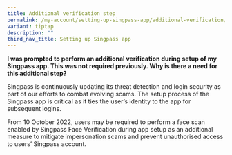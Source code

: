 ```yaml
---
title: Additional verification step
permalink: /my-account/setting-up-singpass-app/additional-verification/
variant: tiptap
description: ""
third_nav_title: Setting up Singpass app
---
```

<p><strong>I was prompted to perform an additional verification during setup of my Singpass app. This was not required previously. Why is there a need for this additional step?</strong>
</p>
<p>Singpass is continuously updating its threat detection and login security
as part of our efforts to combat evolving scams. The setup process of the
Singpass app is critical as it ties the user’s identity to the app for
subsequent logins.</p>
<p>From 10 October 2022, users may be required to perform a face scan enabled
by Singpass Face Verification during app setup as an additional measure
to mitigate impersonation scams and prevent unauthorised access to users’
Singpass account.</p>